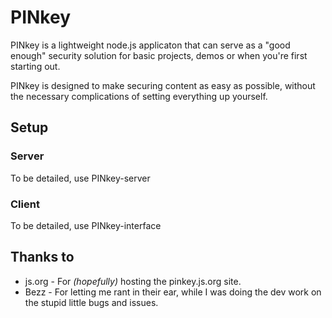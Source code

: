 # PINkey
PINkey is a lightweight node.js applicaton that can serve as a "good enough" security solution for basic projects, demos or when you're first starting out.

PINkey is designed to make securing content as easy as possible, without the necessary complications of setting everything up yourself.

## Setup
### Server
To be detailed, use PINkey-server

### Client
To be detailed, use PINkey-interface

## Thanks to
* js.org - For _(hopefully)_ hosting the pinkey.js.org site.
* Bezz - For letting me rant in their ear, while I was doing the dev work on the stupid little bugs and issues.
